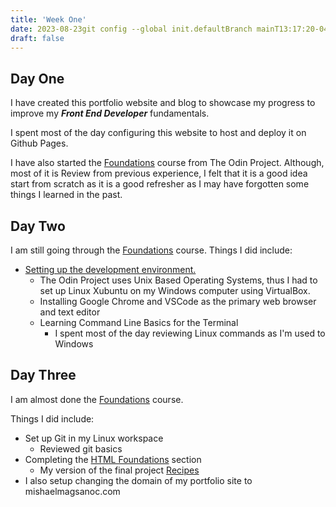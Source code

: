 ```yaml
---
title: 'Week One'
date: 2023-08-23git config --global init.defaultBranch mainT13:17:20-04:00
draft: false
---
```


## Day One

I have created this portfolio website and blog to showcase my progress to improve my **_Front End Developer_** fundamentals.

I spent most of the day configuring this website to host and deploy it on Github Pages.

I have also started the [Foundations](https://www.theodinproject.com/paths/foundations/courses/foundations) course from The Odin Project. Although, most of it is Review from previous experience, I felt that it is a good idea start from scratch as it is a good refresher as I may have forgotten some things I learned in the past.

## Day Two

I am still going through the [Foundations](https://www.theodinproject.com/paths/foundations/courses/foundations) course.
Things I did include:

- [Setting up the development environment.](https://www.theodinproject.com/paths/foundations/courses/foundations#prerequisites)
  - The Odin Project uses Unix Based Operating Systems, thus I had to set up Linux Xubuntu on my Windows computer using VirtualBox.
  - Installing Google Chrome and VSCode as the primary web browser and text editor
  - Learning Command Line Basics for the Terminal
    - I spent most of the day reviewing Linux commands as I'm used to Windows

## Day Three

I am almost done the [Foundations](https://www.theodinproject.com/paths/foundations/courses/foundations) course.

Things I did include:

- Set up Git in my Linux workspace
  - Reviewed git basics
- Completing the [HTML Foundations](https://www.theodinproject.com/paths/foundations/courses/foundations#html-foundations) section
  - My version of the final project [Recipes](https://www.theodinproject.com/lessons/foundations-recipes)
- I also setup changing the domain of my portfolio site to mishaelmagsanoc.com
